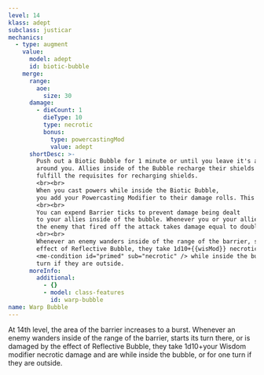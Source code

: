 ```yaml
---
level: 14
klass: adept
subclass: justicar
mechanics:
  - type: augment
    value:
      model: adept
      id: biotic-bubble
    merge:
      range:
        aoe:
          size: 30
      damage:
        - dieCount: 1
          dieType: 10
          type: necrotic
          bonus:
            type: powercastingMod
            value: adept
      shortDesc: >-
        Push out a Biotic Bubble for 1 minute or until you leave it's area. It occupies a <me-distance length="30" adj /> burst, centred
        around you. Allies inside of the Bubble recharge their shields at the end of every turn, even if they don't
        fulfill the requisites for recharging shields.
        <br><br>
        When you cast powers while inside the Biotic Bubble,
        you add your Powercasting Modifier to their damage rolls. This benefit only applies to you.
        <br><br>
        You can expend Barrier ticks to prevent damage being dealt
        to your allies inside of the bubble. Whenever you or your allies reduce damage via Barrier while inside the Bubble,
        the enemy that fired off the attack takes damage equal to double the roll of the Barrier die, bypassing shields.
        <br><br>
        Whenever an enemy wanders inside of the range of the barrier, starts its turn there, or is damaged by the
        effect of Reflective Bubble, they take 1d10+{{wisMod}} necrotic damage and are
        <me-condition id="primed" sub="necrotic" /> while inside the bubble, or for one
        turn if they are outside.
      moreInfo:
        additional:
          - {}
          - model: class-features
            id: warp-bubble
name: Warp Bubble
---
```

At 14th level, the area of the barrier increases to a <me-distance length="30" adj /> burst. Whenever an enemy wanders
inside of the range of the barrier, starts its turn there, or is damaged by the effect of Reflective Bubble, they take
1d10+your Wisdom modifier necrotic damage and are <me-condition id="primed" sub="necrotic" /> while inside the bubble, or for one
turn if they are outside.
